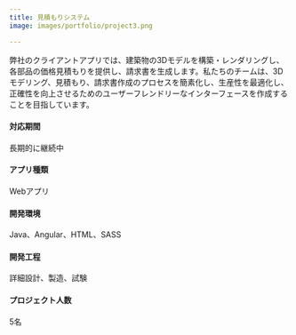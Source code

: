 ```yaml
---
title: 見積もりシステム
image: images/portfolio/project3.png

---
```

弊社のクライアントアプリでは、建築物の3Dモデルを構築・レンダリングし、各部品の価格見積もりを提供し、請求書を生成します。私たちのチームは、3Dモデリング、見積もり、請求書作成のプロセスを簡素化し、生産性を最適化し、正確性を向上させるためのユーザーフレンドリーなインターフェースを作成することを目指しています。

#### 対応期間
長期的に継続中

#### アプリ種類
Webアプリ

#### 開発環境
Java、Angular、HTML、SASS

#### 開発工程
詳細設計、製造、試験

#### プロジェクト人数
5名